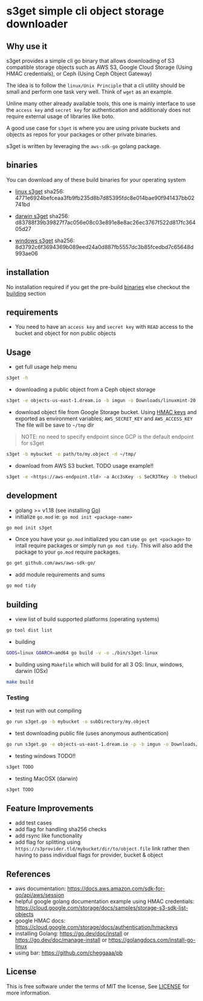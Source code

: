 # s3get simple cli object storage downloader

## Why use it
s3get provides a simple cli go binary that allows downloading of S3 compatible
storage objects such as AWS S3, Google Cloud Storage (Using HMAC credentials), or Ceph
(Using Ceph Object Gateway)

The idea is to follow the `linux/Unix Principle` that a cli utility should be
small and perform one task very well.  Think of `wget` as an example.

Unline many other already available tools, this one is mainly interface to use
the `access key` and `secret key` for authentication and additionaly does not
require external usage of libraries like boto.

A good use case for `s3get` is where you are using private buckets and objects as repos
for your packages or other private binaries.

s3get is written by leveraging the `aws-sdk-go` golang package.

## binaries

You can download any of these build binaries for your operating system

* [linux s3get](https://objects-us-east-1.dream.io/pub-binaries/linux/s3get) sha256: 4771e6924befceaa3fb9fb235d8b7d85395fdc8e014bae90f941437bb02741bd
  
* [darwin s3get](https://objects-us-east-1.dream.io/pub-binaries/darwin/s3get) sha256: d83788f39b39827f7ac056e08c03e891e8e8ac26ec3767f522d817fc36405d27

* [windows s3get](https://objects-us-east-1.dream.io/pub-binaries/windows/s3get) sha256: 8d3792c6f3694369b089eed24a0d887fb5557dc3b85fcedbd7c65648d993ae06


## installation

No installation required if you get the pre-build [binaries](#binaries) else checkout the [building](#building) section


## requirements

* You need to have an `access key` and `secret key` with `READ` access to the bucket and object for non public objects


## Usage
* get full usage help menu

```sh
s3get -h
```

* downloading a public object from a Ceph object storage

```sh
s3get -e objects-us-east-1.dream.io -b imgun -o Downloads/linuxmint-20.3-mate-64bit.iso -p -d /home/flynn/tmp/
```

* download object file from Google Storage bucket.  Using [HMAC keys](https://cloud.google.com/storage/docs/authentication/hmackeys) and exported as environment variables; `AWS_SECRET_KEY` and `AWS_ACCESS_KEY`  The file will be save to `~/tmp` dir

> NOTE: no need to specify endpoint since GCP is the default endpoint for s3get

```sh
s3get -b mybucket -o path/to/my.object -d ~/tmp/
```

* download from AWS S3 bucket.  TODO usage example!!

```sh
s3get -e <https://aws-endpoint.tld> -a Acc3sKey -s SeCR3TKey -b thebucketName -o myfile.object
```

## development

* golang >= v1.18 (see installing [Go](https://go.dev/doc/manage-install))
* initialize `go.mod` ie: `go mod init <package-name>`

```sh
go mod init s3get
```

* Once you have your `go.mod` initialized you can use `go get <package>` to
intall require packages or simply run `go mod tidy`.  This will also add the package to your `go.mod`
require packages.

```sh
go get github.com/aws/aws-sdk-go/
```

* add module requirements and sums

```sh
go mod tidy
```

## building

* view list of build supported platforms (operating systems)

```sh
go tool dist list
```

* building

```sh
GOOS=linux GOARCH=amd64 go build -v -o ./bin/s3get-linux 
```


* building using `Makefile` which will build for all 3 OS: linux, windows, darwin (OSx)


```sh
make build
```


### Testing

* test run with out compiling

```sh
go run s3get.go -b mybucket -o subDirectory/my.object
```

* test downloading public file (uses anonymous authentication) 

```sh
go run s3get.go -e objects-us-east-1.dream.io -p -b imgun -o Downloads/linuxmint-20.3-mate-64bit.iso -d ~/tmp/
```

* testing windows TODO!!

```ps1
s3get TODO
```

* testing MacOSX (darwin)

```sh
s3get TODO
```

## Feature Improvements

* add test cases
* add flag for handling sha256 checks
* add rsync like functionality
* add flag for splitting using `https://s3provider.tld/mybucket/dir/to/object.file` link rather then having to pass individual flags for provider, bucket & object

## References

* aws documentation: https://docs.aws.amazon.com/sdk-for-go/api/aws/session
* helpful google golang documentation example using HMAC credentials: https://cloud.google.com/storage/docs/samples/storage-s3-sdk-list-objects
* google HMAC docs: https://cloud.google.com/storage/docs/authentication/hmackeys
* installing Golang: https://go.dev/doc/install or https://go.dev/doc/manage-install or https://golangdocs.com/install-go-linux
* using bar: https://github.com/cheggaaa/pb

## License
  
This is free software under the terms of MIT the license, See [LICENSE](https://github.com/redeyesdemonkyo/s3get/blob/main/LICENSE) for more information.

